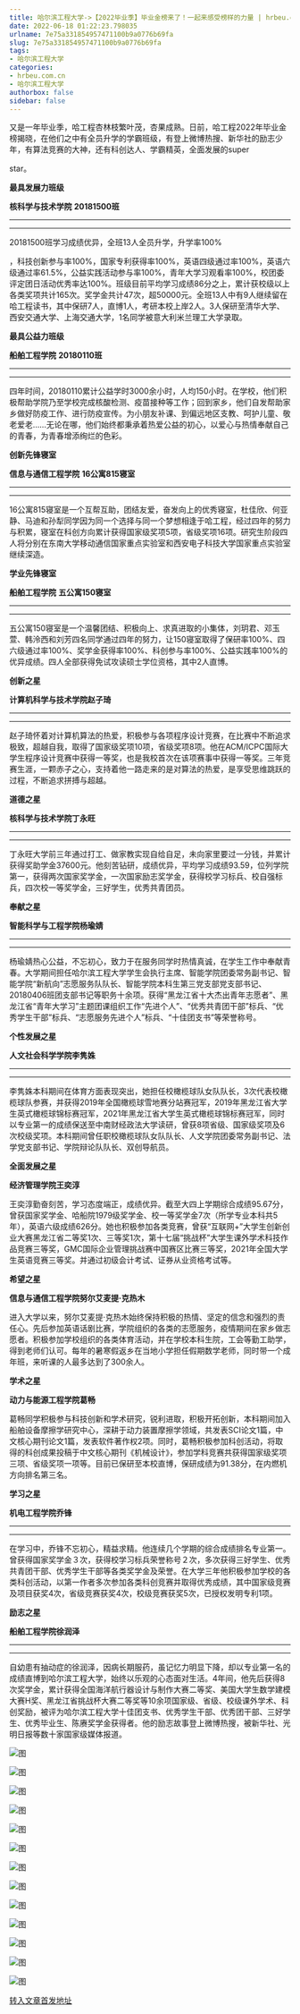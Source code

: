 ```yaml
---
title: 哈尔滨工程大学->【2022毕业季】毕业金榜来了！一起来感受榜样的力量 | hrbeu.com.cn
date: 2022-06-18 01:22:23.798035
urlname: 7e75a331854957471100b9a0776b69fa
slug: 7e75a331854957471100b9a0776b69fa
tags: 
- 哈尔滨工程大学
categories:
- hrbeu.com.cn
- 哈尔滨工程大学
authorbox: false
sidebar: false
---
```

又是一年毕业季，哈工程杏林枝繁叶茂，杏果成熟。日前，哈工程2022年毕业金榜揭晓，在他们之中有全员升学的学霸班级，有登上微博热搜、新华社的励志少年，有算法竞赛的大神，还有科创达人、学霸精英，全面发展的super

star。

**最具发展力班级**

**核科学与技术学院** **20181500班**

****

****

20181500班学习成绩优异，全班13人全员升学，升学率100%
<!--more-->
，科技创新参与率100%，国家专利获得率100%，英语四级通过率100%，英语六级通过率61.5%，公益实践活动参与率100%，青年大学习观看率100%，校团委评定团日活动优秀率达100%。班级目前平均学习成绩86分之上，累计获校级以上各类奖项共计165次。奖学金共计47次，超50000元。全班13人中有9人继续留在哈工程读书，其中保研7人，直博1人，考研本校上岸2人。3人保研至清华大学、西安交通大学、上海交通大学，1名同学被意大利米兰理工大学录取。

**最具公益力班级**

**船舶工程学院** **20180110班**

****

****

四年时间，20180110累计公益学时3000余小时，人均150小时。在学校，他们积极帮助学院乃至学校完成核酸检测、疫苗接种等工作；回到家乡，他们自发帮助家乡做好防疫工作、进行防疫宣传。为小朋友补课、到偏远地区支教、呵护儿童、敬老爱老……无论在哪，他们始终都秉承着热爱公益的初心，以爱心与热情奉献自己的青春，为青春增添绚烂的色彩。

**创新先锋寝室**

**信息与通信工程学院** **16公寓815寝室**

****

****

16公寓815寝室是一个互帮互助，团结友爱，奋发向上的优秀寝室，杜佳欣、何亚静、马迪和孙犁同学因为同一个选择与同一个梦想相逢于哈工程，经过四年的努力与积累，寝室在科创方向累计获得国家级奖项5项，省级奖项16项。研究生阶段四人将分别在东南大学移动通信国家重点实验室和西安电子科技大学国家重点实验室继续深造。

**学业先锋寝室**

**船舶工程学院** **五公寓150寝室**

****

****

五公寓150寝室是一个温馨团结、积极向上、求真进取的小集体，刘玥君、邓玉萱、韩泠西和刘芳四名同学通过四年的努力，让150寝室取得了保研率100%、四六级通过率100%、奖学金获得率100%、科创参与率100%、公益实践率100%的优异成绩。四人全部获得免试攻读硕士学位资格，其中2人直博。

**创新之星**

**计算机科学与技术学院赵子琦**

****

****

赵子琦怀着对计算机算法的热爱，积极参与各项程序设计竞赛，在比赛中不断追求极致，超越自我，取得了国家级奖项10项，省级奖项8项。他在ACM/ICPC国际大学生程序设计竞赛中获得一等奖，也是我校首次在该项赛事中获得一等奖。三年竞赛生涯，一颗赤子之心，支持着他一路走来的是对算法的热爱，是享受思维跳跃的过程，不断追求拼搏与超越。

**道德之星**

**核科学与技术学院丁永旺**

****

****

丁永旺大学前三年通过打工、做家教实现自给自足，未向家里要过一分钱，并累计获得奖助学金37600元。他刻苦钻研，成绩优异，平均学习成绩93.59，位列学院第一，获得两次国家奖学金，一次国家励志奖学金，获得校学习标兵、校自强标兵，四次校一等奖学金，三好学生，优秀共青团员。

**奉献之星**

**智能科学与工程学院杨瑜婧**

****

****

杨瑜婧热心公益，不忘初心，致力于在服务同学时热情真诚，在学生工作中奉献青春。大学期间担任哈尔滨工程大学学生会执行主席、智能学院团委常务副书记、智能学院“新航向”志愿服务队队长、智能学院本科生第三党支部党支部书记、20180406班团支部书记等职务十余项。获得“黑龙江省十大杰出青年志愿者”、黑龙江省“青年大学习”主题团课组织工作“先进个人”、“优秀共青团干部”标兵、“优秀学生干部”标兵、“志愿服务先进个人”标兵、“十佳团支书”等荣誉称号。

**个性发展之星**

**人文社会科学学院李隽姝**

****

****

李隽姝本科期间在体育方面表现突出，她担任校橄榄球队女队队长，3次代表校橄榄球队参赛，并获得2019年全国橄榄球雪地赛分站赛冠军，2019年黑龙江省大学生英式橄榄球锦标赛冠军，2021年黑龙江省大学生英式橄榄球锦标赛冠军，同时以专业第一的成绩保送至中南财经政法大学读研，曾获8项省级、国家级奖项及6次校级奖项。本科期间曾任职校橄榄球队女队队长、人文学院团委常务副书记、法学党支部书记、学院辩论队队长、双创导航员。

**全面发展之星**

**经济管理学院王奕淳**

王奕淳勤奋刻苦，学习态度端正，成绩优异。截至大四上学期综合成绩95.67分，曾获国家奖学金、哈船院1979级奖学金、校一等奖学金7次（所学专业本科共5年），英语六级成绩626分。她也积极参加各类竞赛，曾获“互联网+”大学生创新创业大赛黑龙江省二等奖1次、三等奖1次，第十七届“挑战杯”大学生课外学术科技作品竞赛三等奖，GMC国际企业管理挑战赛中国赛区比赛三等奖，2021年全国大学生英语竞赛三等奖。并通过初级会计考试、证券从业资格考试等。

**希望之星**

**信息与通信工程学院努尔艾麦提·克热木**

进入大学以来，努尔艾麦提·克热木始终保持积极的热情、坚定的信念和强烈的责任⼼。先后参加英语话剧比赛，学院组织的各类的志愿服务，疫情期间在家乡做志愿者。积极参加学校组织的各类体育活动，并在学校本科生院，工会等勤工助学，得到老师们认可。每年的暑寒假返乡在当地小学担任假期数学老师，同时带一个成年班，来听课的人最多达到了300余人。

**学术之星**

**动力与能源工程学院葛畅**

葛畅同学积极参与科技创新和学术研究，锐利进取，积极开拓创新，本科期间加入船舶设备摩擦学研究中心，深耕于动力装置摩擦学领域，共发表SCI论文1篇，中文核心期刊论文1篇，发表软件著作权2项。同时，葛畅积极参加科创活动，将取得的科创成果投稿于中文核心期刊《机械设计》，参加学科竞赛共获得国家级奖项三项、省级奖项一项等。目前已保研至本校直博，保研成绩为91.38分，在内燃机方向排名第三名。

**学习之星**

**机电工程学院乔锋**

****

****

在学习中，乔锋不忘初心，精益求精。他连续几个学期的综合成绩排名专业第一。曾获得国家奖学金３次，获得校学习标兵荣誉称号２次，多次获得三好学生、优秀共青团干部、优秀学生干部等各类奖学金及荣誉。在大学三年他积极参加学校的各类科创活动，以第一作者多次参加各类科创竞赛并取得优秀成绩，其中国家级竞赛及项目获奖4次，省级竞赛获奖4次，校级竞赛获奖5次，已授权发明专利1项。

**励志之星**

**船舶工程学院徐润泽**

****

****

自幼患有抽动症的徐润泽，因病长期服药，虽记忆力明显下降，却以专业第一名的成绩直博到哈尔滨工程大学，始终以乐观的心态面对生活。4年间，他先后获得8次奖学金，累计获得全国海洋航行器设计与制作大赛二等奖、美国大学生数学建模大赛H奖、黑龙江省挑战杯大赛二等奖等10余项国家级、省级、校级课外学术、科创奖励，被评为哈尔滨工程大学十佳团支书、优秀学生干部、优秀团干部、三好学生、优秀毕业生、陈赓奖学金获得者。他的励志故事登上微博热搜，被新华社、光明日报等数十家国家级媒体报道。

![图](http://gongxue.cn/__local/C/15/78/587F775A81863EE193DBEA53EC9_29F25B2A_10113.jpg)

![图](http://gongxue.cn/__local/2/79/21/7353789F5B1EB4E97050A302EBC_EBE0E7C3_14C42.jpg)

![图](http://gongxue.cn/__local/A/34/23/8C96B966E92EA9926ACD4A21C40_536DC2CC_F4FB.jpg)

![图](http://gongxue.cn/__local/9/5C/04/7CE9248DA698D9D48A07DB84D9D_90D9BB81_15188.jpg)

![图](http://gongxue.cn/__local/E/6A/C9/EA222C3922A4443765B905EFADD_2B42FB73_164AF.jpg)

![图](http://gongxue.cn/__local/4/55/25/8D2082EFAF62277E1D1D0E9B4DA_D7DEB469_1AB52.jpg)

![图](http://gongxue.cn/__local/B/1F/42/C461D3AE023013354EF624FFAF5_0646CEBA_140C8.jpg)

![图](http://gongxue.cn/__local/F/E1/88/7363062BC2810187BDD2EA932AA_777AE8CF_CB73.jpg)

![图](http://gongxue.cn/__local/E/21/66/46EB1A65E8A5E83E44FCCA0151F_4773C205_1D169.jpg)

![图](http://gongxue.cn/__local/A/3F/82/59C92FFE28C63A51641249EA954_27886B5B_C578.jpg)

![图](http://gongxue.cn/__local/1/91/D8/B02E6FBD1BA2EA16D65E7FB751B_78F47AA4_18BED.jpg)

![图](http://gongxue.cn/__local/1/55/C7/F70E00A900263786D9DEEF9DFB1_DF721398_1A63B.jpg)

![图](http://gongxue.cn/__local/9/2D/C1/7EDA3D07D421B3BCE1A4912804B_0024CA79_144A1.jpg)

[转入文章首发地址](http://gongxue.cn/info/1141/72142.htm)